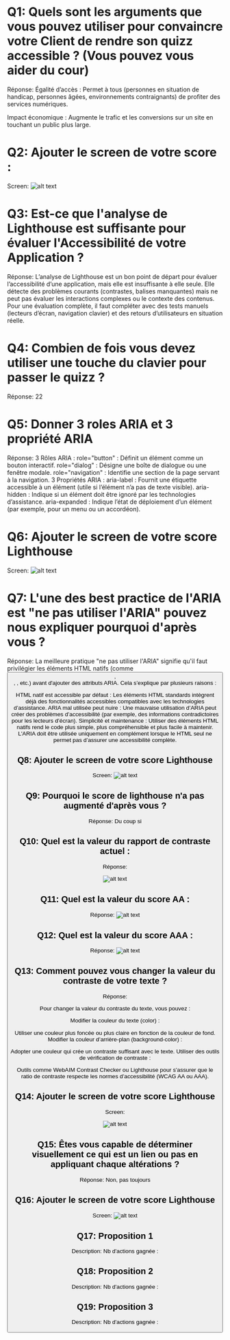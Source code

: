 # Q1: Quels sont les arguments que vous pouvez utiliser pour convaincre votre Client de rendre son quizz accessible ? (Vous pouvez vous aider du cour)
Réponse:
Égalité d’accès : Permet à tous (personnes en situation de handicap, personnes âgées, environnements contraignants) de profiter des services numériques.

Impact économique : Augmente le trafic et les conversions sur un site en touchant un public plus large.

# Q2: Ajouter le screen de votre score :
Screen:
![alt text](image.png)

# Q3: Est-ce que l'analyse de Lighthouse est suffisante pour évaluer l'Accessibilité de votre Application ?
Réponse:
L’analyse de Lighthouse est un bon point de départ pour évaluer l’accessibilité d’une application, mais elle est insuffisante à elle seule. Elle détecte des problèmes courants (contrastes, balises <alt> manquantes) mais ne peut pas évaluer les interactions complexes ou le contexte des contenus. Pour une évaluation complète, il faut compléter avec des tests manuels (lecteurs d’écran, navigation clavier) et des retours d’utilisateurs en situation réelle.

# Q4: Combien de fois vous devez utiliser une touche du clavier pour passer le quizz ?
Réponse:
22

# Q5: Donner 3 roles ARIA et 3 propriété ARIA
Réponse:
3 Rôles ARIA :
role="button" : Définit un élément comme un bouton interactif.
role="dialog" : Désigne une boîte de dialogue ou une fenêtre modale.
role="navigation" : Identifie une section de la page servant à la navigation.
3 Propriétés ARIA :
aria-label : Fournit une étiquette accessible à un élément (utile si l’élément n’a pas de texte visible).
aria-hidden : Indique si un élément doit être ignoré par les technologies d’assistance.
aria-expanded : Indique l’état de déploiement d’un élément (par exemple, pour un menu ou un accordéon).

# Q6: Ajouter le screen de votre score Lighthouse
Screen:
![alt text](image-1.png)

# Q7: L'une des best practice de l'ARIA est "ne pas utiliser l'ARIA" pouvez nous expliquer pourquoi d'après vous ?
Réponse:
La meilleure pratique "ne pas utiliser l'ARIA" signifie qu'il faut privilégier les éléments HTML natifs (comme <button>, <nav>, <label>, etc.) avant d'ajouter des attributs ARIA. Cela s’explique par plusieurs raisons :

HTML natif est accessible par défaut : Les éléments HTML standards intègrent déjà des fonctionnalités accessibles compatibles avec les technologies d’assistance.
ARIA mal utilisée peut nuire : Une mauvaise utilisation d’ARIA peut créer des problèmes d’accessibilité (par exemple, des informations contradictoires pour les lecteurs d’écran).
Simplicité et maintenance : Utiliser des éléments HTML natifs rend le code plus simple, plus compréhensible et plus facile à maintenir.
L'ARIA doit être utilisée uniquement en complément lorsque le HTML seul ne permet pas d’assurer une accessibilité complète.

# Q8: Ajouter le screen de votre score Lighthouse
Screen:
![alt text](image-2.png)

# Q9: Pourquoi le score de lighthouse n'a pas augmenté d'après vous ?
Réponse:
Du coup si

# Q10: Quel est la valeur du rapport de contraste actuel :
Réponse:

![alt text](image-3.png)

# Q11: Quel est la valeur du score AA :
Réponse:
![alt text](image-4.png)
# Q12: Quel est la valeur du score AAA :
Réponse:
![alt text](image-5.png)

# Q13: Comment pouvez vous changer la valeur du contraste de votre texte ?
Réponse:

Pour changer la valeur du contraste du texte, vous pouvez :

Modifier la couleur du texte (color) :

Utiliser une couleur plus foncée ou plus claire en fonction de la couleur de fond.
Modifier la couleur d’arrière-plan (background-color) :

Adopter une couleur qui crée un contraste suffisant avec le texte.
Utiliser des outils de vérification de contraste :

Outils comme WebAIM Contrast Checker ou Lighthouse pour s’assurer que le ratio de contraste respecte les normes d’accessibilité (WCAG AA ou AAA).

# Q14: Ajouter le screen de votre score Lighthouse
Screen:

![alt text](image-6.png)

# Q15: Êtes vous capable de déterminer visuellement ce qui est un lien ou pas en appliquant chaque altérations ?
Réponse:
Non, pas toujours

# Q16: Ajouter le screen de votre score Lighthouse
Screen:
![alt text](image-7.png)

# Q17:  Proposition 1
Description:
Nb d'actions gagnée : 

# Q18:  Proposition 2
Description:
Nb d'actions gagnée : 

# Q19:  Proposition 3
Description:
Nb d'actions gagnée : 
